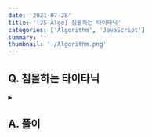 ```yaml
---
date: '2021-07-28'
title: '[JS Algo] 침몰하는 타이타닉'
categories: ['Algorithm', 'JavaScript']
summary: ''
thumbnail: './Algorithm.png'
---
```


## Q. 침몰하는 타이타닉
<details>
<summary></summary>
<div markdown="1">       

</div>
</details>


## A. 풀이


``` javascript

```
